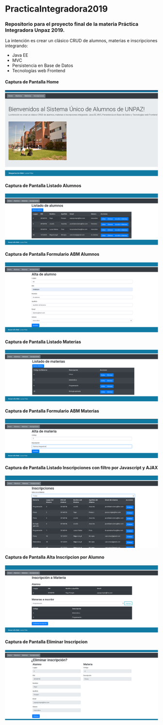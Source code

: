 # PracticaIntegradora2019
### Repositorio para el proyecto final de la materia Práctica Integradora Unpaz 2019.
La intención es crear un clásico CRUD de alumnos, materias e inscripciones integrando:
- Java EE
- MVC
- Persistencia en Base de Datos
- Tecnologías web Frontend
#### Captura de Pantalla Home
![Captura de Pantalla](https://github.com/lucasfrias0612/PracticaIntegradora2019/raw/master/WebContent/res/screen.png)
#### Captura de Pantalla Listado Alumnos
![Captura de Pantalla](https://github.com/lucasfrias0612/PracticaIntegradora2019/raw/master/WebContent/res/alumnos.png)
#### Captura de Pantalla Formulario ABM Alumnos
![Captura de Pantalla](https://github.com/lucasfrias0612/PracticaIntegradora2019/raw/master/WebContent/res/alumno_alta.png)
#### Captura de Pantalla Listado Materias
![Captura de Pantalla](https://github.com/lucasfrias0612/PracticaIntegradora2019/raw/master/WebContent/res/materias.png)
#### Captura de Pantalla Formulario ABM Materias
![Captura de Pantalla](https://github.com/lucasfrias0612/PracticaIntegradora2019/raw/master/WebContent/res/materia_alta.png)
#### Captura de Pantalla Listado Inscripciones con filtro por Javascript y AJAX
![Captura de Pantalla](https://github.com/lucasfrias0612/PracticaIntegradora2019/raw/master/WebContent/res/inscripciones.png)
#### Captura de Pantalla Alta Inscripcion por Alumno
![Captura de Pantalla](https://github.com/lucasfrias0612/PracticaIntegradora2019/raw/master/WebContent/res/inscripcion_alta.png)
#### Captura de Pantalla Eliminar Inscripcion
![Captura de Pantalla](https://github.com/lucasfrias0612/PracticaIntegradora2019/raw/master/WebContent/res/inscripcion_baja.png)
